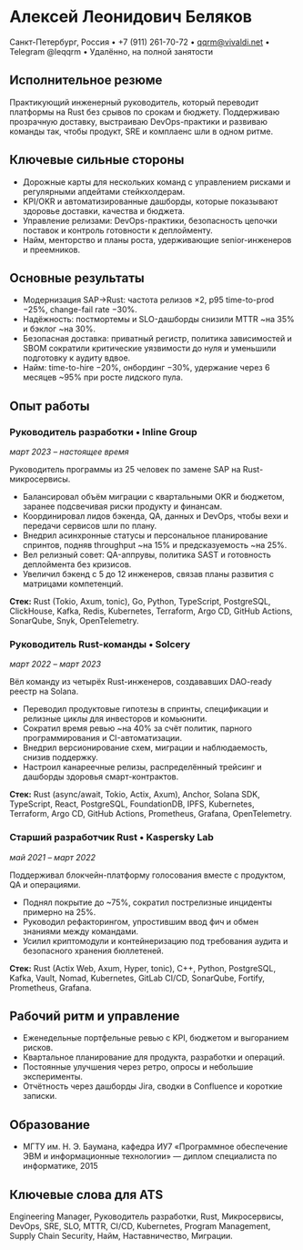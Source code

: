 # Алексей Леонидович Беляков
Санкт-Петербург, Россия • +7 (911) 261-70-72 • qqrm@vivaldi.net • Telegram @leqqrm • Удалённо, на полной занятости

## Исполнительное резюме
Практикующий инженерный руководитель, который переводит платформы на Rust без срывов по срокам и бюджету. Поддерживаю прозрачную доставку, выстраиваю DevOps-практики и развиваю команды так, чтобы продукт, SRE и комплаенс шли в одном ритме.

## Ключевые сильные стороны
- Дорожные карты для нескольких команд с управлением рисками и регулярными апдейтами стейкхолдерам.
- KPI/OKR и автоматизированные дашборды, которые показывают здоровье доставки, качества и бюджета.
- Управление релизами: DevOps-практики, безопасность цепочки поставок и контроль готовности к деплойменту.
- Найм, менторство и планы роста, удерживающие senior-инженеров и преемников.

## Основные результаты
- Модернизация SAP→Rust: частота релизов ×2, p95 time-to-prod −25%, change-fail rate −30%.
- Надёжность: постмортемы и SLO-дашборды снизили MTTR ~на 35% и бэклог ~на 30%.
- Безопасная доставка: приватный регистр, политика зависимостей и SBOM сократили критические уязвимости до нуля и уменьшили подготовку к аудиту вдвое.
- Найм: time-to-hire −20%, онбординг −30%, удержание через 6 месяцев ~95% при росте лидского пула.

## Опыт работы

### Руководитель разработки • Inline Group
*март 2023 – настоящее время*

Руководитель программы из 25 человек по замене SAP на Rust-микросервисы.
- Балансировал объём миграции с квартальными OKR и бюджетом, заранее подсвечивая риски продукту и финансам.
- Координировал лидов бэкенда, QA, данных и DevOps, чтобы вехи и передачи сервисов шли по плану.
- Внедрил асинхронные статусы и персональное планирование спринтов, подняв throughput ~на 15% и предсказуемость ~на 25%.
- Вел релизный совет: QA-аппрувы, политика SAST и готовность деплоймента без кризисов.
- Увеличил бэкенд с 5 до 12 инженеров, связав планы развития с матрицами компетенций.

**Стек:** Rust (Tokio, Axum, tonic), Go, Python, TypeScript, PostgreSQL, ClickHouse, Kafka, Redis, Kubernetes, Terraform, Argo CD, GitHub Actions, SonarQube, Snyk, OpenTelemetry.

### Руководитель Rust-команды • Solcery
*март 2022 – март 2023*

Вёл команду из четырёх Rust-инженеров, создававших DAO-ready реестр на Solana.
- Переводил продуктовые гипотезы в спринты, спецификации и релизные циклы для инвесторов и комьюнити.
- Сократил время ревью ~на 40% за счёт политик, парного программирования и CI-автоматизации.
- Внедрил версионирование схем, миграции и наблюдаемость, снизив поддержку.
- Настроил канареечные релизы, распределённый трейсинг и дашборды здоровья смарт-контрактов.

**Стек:** Rust (async/await, Tokio, Actix, Axum), Anchor, Solana SDK, TypeScript, React, PostgreSQL, FoundationDB, IPFS, Kubernetes, Terraform, Argo CD, GitHub Actions, Prometheus, Grafana, OpenTelemetry.

### Старший разработчик Rust • Kaspersky Lab
*май 2021 – март 2022*

Поддерживал блокчейн-платформу голосования вместе с продуктом, QA и операциями.
- Поднял покрытие до ~75%, сократил пострелизные инциденты примерно на 25%.
- Руководил рефакторингом, упростившим ввод фич и обмен знаниями между командами.
- Усилил криптомодули и контейнеризацию под требования аудита и безопасного хранения бюллетеней.

**Стек:** Rust (Actix Web, Axum, Hyper, tonic), C++, Python, PostgreSQL, Kafka, Vault, Nomad, Kubernetes, GitLab CI/CD, SonarQube, Fortify, Prometheus, Grafana.

## Рабочий ритм и управление
- Еженедельные портфельные ревью с KPI, бюджетом и выгоранием рисков.
- Квартальное планирование для продукта, разработки и операций.
- Постоянные улучшения через ретро, опросы и небольшие эксперименты.
- Отчётность через дашборды Jira, сводки в Confluence и короткие записки.

## Образование
- МГТУ им. Н. Э. Баумана, кафедра ИУ7 «Программное обеспечение ЭВМ и информационные технологии» — диплом специалиста по информатике, 2015

## Ключевые слова для ATS
Engineering Manager, Руководитель разработки, Rust, Микросервисы, DevOps, SRE, SLO, MTTR, CI/CD, Kubernetes, Program Management, Supply Chain Security, Найм, Наставничество, Миграции.
